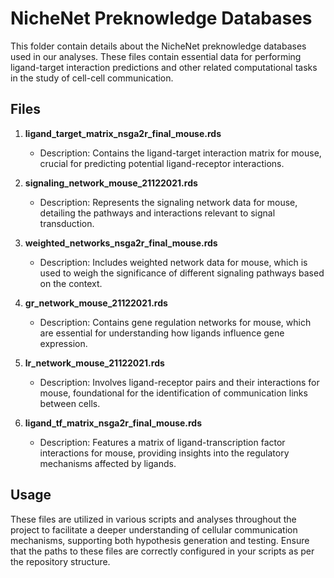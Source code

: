 # NicheNet Preknowledge Databases

This folder contain details about the NicheNet preknowledge databases used in our analyses. These files contain essential data for performing ligand-target interaction predictions and other related computational tasks in the study of cell-cell communication.

## Files

1. **ligand_target_matrix_nsga2r_final_mouse.rds**
   - Description: Contains the ligand-target interaction matrix for mouse, crucial for predicting potential ligand-receptor interactions.

2. **signaling_network_mouse_21122021.rds**
   - Description: Represents the signaling network data for mouse, detailing the pathways and interactions relevant to signal transduction.

3. **weighted_networks_nsga2r_final_mouse.rds**
   - Description: Includes weighted network data for mouse, which is used to weigh the significance of different signaling pathways based on the context.

4. **gr_network_mouse_21122021.rds**
   - Description: Contains gene regulation networks for mouse, which are essential for understanding how ligands influence gene expression.

5. **lr_network_mouse_21122021.rds**
   - Description: Involves ligand-receptor pairs and their interactions for mouse, foundational for the identification of communication links between cells.

6. **ligand_tf_matrix_nsga2r_final_mouse.rds**
   - Description: Features a matrix of ligand-transcription factor interactions for mouse, providing insights into the regulatory mechanisms affected by ligands.

## Usage

These files are utilized in various scripts and analyses throughout the project to facilitate a deeper understanding of cellular communication mechanisms, supporting both hypothesis generation and testing. Ensure that the paths to these files are correctly configured in your scripts as per the repository structure.
